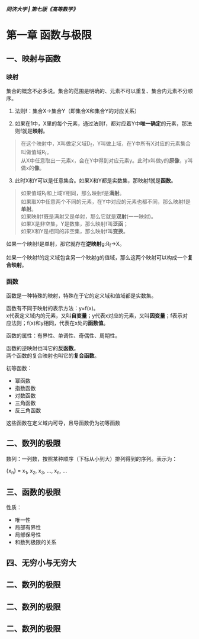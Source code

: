 ##### 同济大学 | 第七版《高等数学》

# 第一章 函数与极限

## 一、映射与函数

### 映射

集合的概念不必多说。集合的范围是明确的、元素不可以重复、集合内元素不分顺序。

1. 法则f：集合X→集合Y（即集合X和集合Y的对应关系）

2. 如果在1中，X里的每个元素，通过法则f，都对应着Y中**唯一确定**的元素，那法则f就是**映射**。
> 在这个映射中，X叫做定义域D<sub>f</sub>，Y叫做上域，在Y中所有X对应的元素集合叫做值域R<sub>f</sub>。  
> 从X中任意取出一元素x，会在Y中得到对应元素y。此时x叫做y的**原像**，y叫做x的**像**。
3. 此时X和Y可以是任意集合。如果X和Y都是实数集，那映射f就是**函数**。
> 如果值域R<sub>f</sub>和上域Y相同，那么映射f是**满射**。  
> 如果取X中任意两个不同的元素，在Y中对应的元素也都不同，那么映射f是**单射**。  
> 如果映射f既是满射又是单射，那么它就是**双射**(一一映射)。  
> 如果X是非空集，Y是数集，那么映射f叫**泛函**；  
> 如果X和Y是相同的非空集，那么映射f叫**变换**。

如果一个映射f是单射，那它就存在**逆映射**g:R<sub>f</sub>→X。

如果一个映射f的定义域包含另一个映射g的值域，那么这两个映射可以构成一个**复合映射**。

### 函数

函数是一种特殊的映射，特殊在于它的定义域和值域都是实数集。

函数有不同于映射的表示方法：y=f(x)。  
x代表定义域内的元素，又叫**自变量**；y代表x对应的元素，又叫**因变量**；f表示对应法则；f(x)和y相同，代表在x处的**函数值**。

函数的属性：有界性、单调性、奇偶性、周期性。

函数的逆映射也叫它的**反函数**。  
两个函数的复合映射也叫它的**复合函数**。

初等函数：

- 幂函数
- 指数函数
- 对数函数
- 三角函数
- 反三角函数

这些函数在定义域内可导，且导函数仍为初等函数

## 二、数列的极限

数列：一列数，按照某种顺序（下标从小到大）排列得到的序列。表示为：

{x<sub>n</sub>} = x<sub>1</sub>, x<sub>2</sub>, x<sub>3</sub>, ..., x<sub>n</sub>, ...

## 三、函数的极限

性质：

- 唯一性
- 局部有界性
- 局部保号性
- 和数列极限的关系

## 四、无穷小与无穷大

## 二、数列的极限

## 二、数列的极限

## 二、数列的极限
